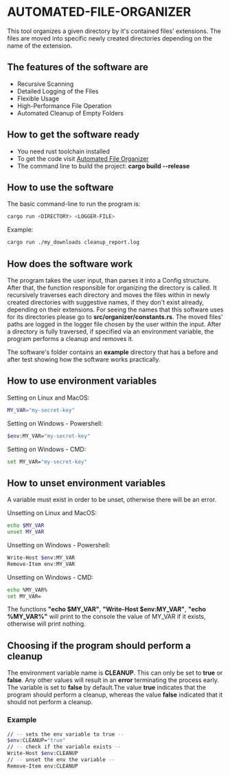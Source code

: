 # **AUTOMATED-FILE-ORGANIZER**

This tool organizes a given directory by it's contained files' extensions.
The files are moved into specific newly created directories depending on
the name of the extension.

## The features of the software are

- Recursive Scanning
- Detailed Logging of the Files
- Flexible Usage
- High-Performance File Operation
- Automated Cleanup of Empty Folders

## How to get the software ready

- You need rust toolchain installed
- To get the code visit [Automated File Organizer](https://github.com/Gabriel-Vlad/automated-file-organiser)
- The command line to build the project: **cargo build --release**

## How to use the software

The basic command-line to run the program is:

```bash
cargo run <DIRECTORY> <LOGGER-FILE>
```

Example:

```bash
cargo run ./my_downloads cleanup_report.log
```

## How does the software work

The program takes the user input, than parses it into a Config structure. After that,
the function responsible for organizing the directory is called. It
recursively traverses each directory and moves the files within in newly
created directories with suggestive names, if they don't exist already, depending on their extensions.
For seeing the names that this software uses for its directories please go to **src/organizer/constants.rs**.
The moved files' paths are logged in the logger file chosen by the user within the input.
After a directory is fully traversed, if specified via an environment variable, the program performs a cleanup and removes it.

The software's folder contains an **example** directory that has a before and after
test showing how the software works practically.

## How to use environment variables

Setting on Linux and MacOS:

```bash
MY_VAR="my-secret-key"
```

Setting on Windows - Powershell:

```bash
$env:MY_VAR="my-secret-key"
```

Setting on Windows - CMD:

```bash
set MY_VAR="my-secret-key"
```

## How to unset environment variables

A variable must exist in order to be unset,
otherwise there will be an error.

Unsetting on Linux and MacOS:

```bash
echo $MY_VAR
unset MY_VAR
```

Unsetting on Windows - Powershell:

```bash
Write-Host $env:MY_VAR
Remove-Item env:MY_VAR
```

Unsetting on Windows - CMD:

```bash
echo %MY_VAR%
set MY_VAR=
```

The functions **"echo $MY_VAR"**, **"Write-Host $env:MY_VAR"**, **"echo %MY_VAR%"**
will print to the console the value of MY_VAR if it exists, otherwise
will print nothing.

## Choosing if the program should perform a cleanup

The environment variable name is **CLEANUP**. This can only be set to **true** or **false**.
Any other values will result in an **error** terminating the process early. The variable is
set to **false** by default.The value **true** indicates that the program should perform a
cleanup, whereas the value **false** indicated that it should not perform a cleanup.

### Example

```bash
// -- sets the env variable to true --
$env:CLEANUP="true"
// -- check if the variable exists --
Write-Host $env:CLEANUP
// -- unset the env the variable --
Remove-Item env:CLEANUP
```
